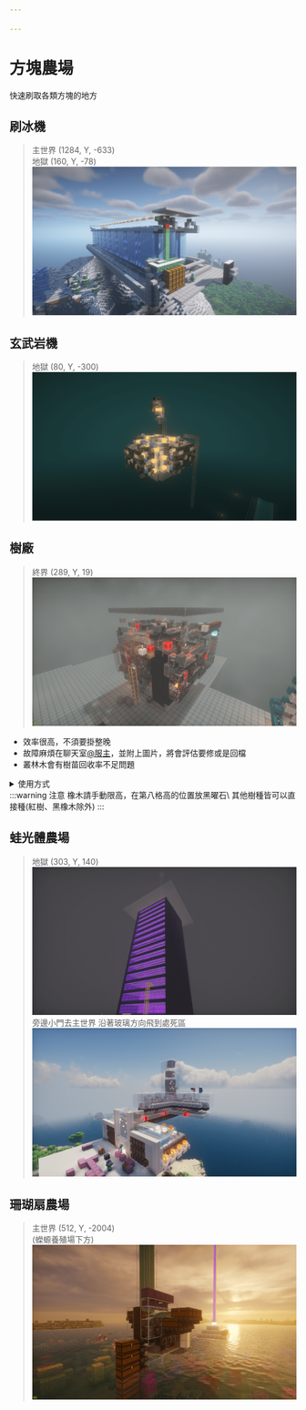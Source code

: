```yaml
---

---
```


# 方塊農場
快速刷取各類方塊的地方

## 刷冰機
> 主世界 (1284, Y, -633)\
> 地獄 (160, Y, -78)\
> ![alt text](image-14.png)

## 玄武岩機
> 地獄 (80, Y, -300)\
> ![alt text](image-25.png)

## 樹廠
> 終界 (289, Y, 19)\
> ![alt text](image-30.png)
* 效率很高，不須要掛整晚
* 故障麻煩在聊天室[@服主](https://discord.com/users/581468949829648384)，並附上圖片，將會評估要修或是回檔
* 叢林木會有樹苗回收率不足問題
<details>
    <summary>使用方式</summary>
        1. 站進此坑內\
            ![alt text](image-33.png)

        2. 對準偵測器的這格像素，並向前走到底\
            ![alt text](image-34.png)
        3. 放置假人
           ```
           /player tree spawn
           ```
        4. 右鍵假人打開背包，點選右上角連續使用\
            ![alt text](image-35.png)
        5. 在假人背包中，將要種的樹苗放到最下排第一格\
             ![alt text](image-37.png)
        6. 泥土上種上樹苗，到外面拉骨塊上的開關\
            ![alt text](image-36.png)
</details>
:::warning 注意
橡木請手動限高，在第八格高的位置放黑曜石\
其他樹種皆可以直接種(紅樹、黑橡木除外)
:::

## 蛙光體農場
> 地獄 (303, Y, 140)\
> ![alt text](image-39.png)\
> 旁邊小門去主世界 沿著玻璃方向飛到處死區\
> ![alt text](image-40.png)

## 珊瑚扇農場
> 主世界 (512, Y, -2004)\
> (蠑螈養殖場下方)\
> ![alt text](image-41.png)
